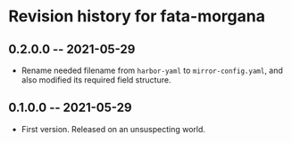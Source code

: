 # Revision history for fata-morgana

## 0.2.0.0 -- 2021-05-29

* Rename needed filename from `harbor-yaml` to `mirror-config.yaml`, and also modified its required field structure.

## 0.1.0.0 -- 2021-05-29

* First version. Released on an unsuspecting world.
